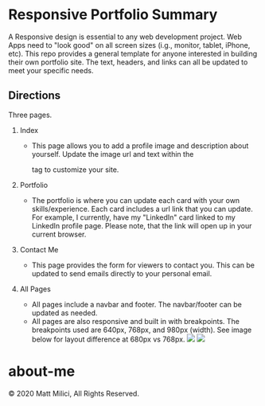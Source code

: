 # Responsive Portfolio Summary

A Responsive design is essential to any web development project. Web Apps need to "look good" on all screen sizes (i.g., monitor, tablet, iPhone, etc). This repo provides a general template for anyone interested in building their own portfolio site. The text, headers, and links can all be updated to meet your specific needs.

## Directions

Three pages.

1. Index

   - This page allows you to add a profile image and description about yourself. Update the image url and text within the <p> tag to customize your site.

2. Portfolio

   - The portfolio is where you can update each card with your own skills/experience. Each card includes a url link that you can update. For example, I currently, have my "LinkedIn" card linked to my LinkedIn profile page. Please note, that the link will open up in your current browser.

3. Contact Me

   - This page provides the form for viewers to contact you. This can be updated to send emails directly to your personal email.

4. All Pages
   - All pages include a navbar and footer. The navbar/footer can be updated as needed.
   - All pages are also responsive and built in with breakpoints. The breakpoints used are 640px, 768px, and 980px (width). See image below for layout difference at 680px vs 768px.
   ![](./Assets/640-contact.png)
   ![](./Assets/768-contact.png)

# about-me

© 2020 Matt Milici, All Rights Reserved.
